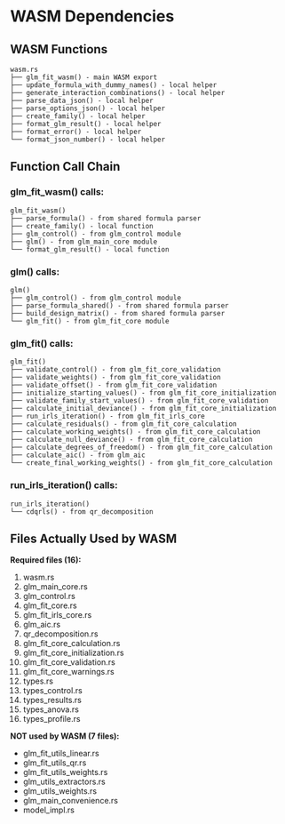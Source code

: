 # WASM Dependencies

## WASM Functions
```
wasm.rs
├── glm_fit_wasm() - main WASM export
├── update_formula_with_dummy_names() - local helper
├── generate_interaction_combinations() - local helper  
├── parse_data_json() - local helper
├── parse_options_json() - local helper
├── create_family() - local helper
├── format_glm_result() - local helper
├── format_error() - local helper
└── format_json_number() - local helper
```

## Function Call Chain

### glm_fit_wasm() calls:
```
glm_fit_wasm()
├── parse_formula() - from shared formula parser
├── create_family() - local function
├── glm_control() - from glm_control module
├── glm() - from glm_main_core module
└── format_glm_result() - local function
```

### glm() calls:
```
glm()
├── glm_control() - from glm_control module
├── parse_formula_shared() - from shared formula parser
├── build_design_matrix() - from shared formula parser
└── glm_fit() - from glm_fit_core module
```

### glm_fit() calls:
```
glm_fit()
├── validate_control() - from glm_fit_core_validation
├── validate_weights() - from glm_fit_core_validation
├── validate_offset() - from glm_fit_core_validation
├── initialize_starting_values() - from glm_fit_core_initialization
├── validate_family_start_values() - from glm_fit_core_validation
├── calculate_initial_deviance() - from glm_fit_core_initialization
├── run_irls_iteration() - from glm_fit_irls_core
├── calculate_residuals() - from glm_fit_core_calculation
├── calculate_working_weights() - from glm_fit_core_calculation
├── calculate_null_deviance() - from glm_fit_core_calculation
├── calculate_degrees_of_freedom() - from glm_fit_core_calculation
├── calculate_aic() - from glm_aic
└── create_final_working_weights() - from glm_fit_core_calculation
```

### run_irls_iteration() calls:
```
run_irls_iteration()
└── cdqrls() - from qr_decomposition
```

## Files Actually Used by WASM

**Required files (16):**
1. wasm.rs
2. glm_main_core.rs
3. glm_control.rs
4. glm_fit_core.rs
5. glm_fit_irls_core.rs
6. glm_aic.rs
7. qr_decomposition.rs
8. glm_fit_core_calculation.rs
9. glm_fit_core_initialization.rs
10. glm_fit_core_validation.rs
11. glm_fit_core_warnings.rs
12. types.rs
13. types_control.rs
14. types_results.rs
15. types_anova.rs
16. types_profile.rs

**NOT used by WASM (7 files):**
- glm_fit_utils_linear.rs
- glm_fit_utils_qr.rs
- glm_fit_utils_weights.rs
- glm_utils_extractors.rs
- glm_utils_weights.rs
- glm_main_convenience.rs
- model_impl.rs